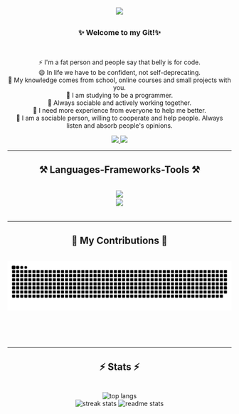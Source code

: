 <h1 align="center">
    <img src="https://readme-typing-svg.herokuapp.com/?font=Righteous&size=35&center=true&vCenter=true&width=500&height=70&duration=4000&lines=Hi+There!+👋;+I'm+ThanhHT!;" />
</h1>

<h3 align="center">✨ Welcome to my Git!✨ </h3>

<br/>

<div align="center">
 
⚡ I'm a fat person and people say that belly is for code. <br/>
😄 In life we ​​have to be confident, not self-deprecating.<br/>
🔭 My knowledge comes from school, online courses and small projects with you.<br/>
🌱 I am studying to be a programmer.<br/>
👯 Always sociable and actively working together.<br/>
🤔 I need more experience from everyone to help me better.<br/>
💬 I am a sociable person, willing to cooperate and help people. Always listen and absorb people's opinions.<br/>
 </div>
 
<div align="center"> 
  <a href="mailto:hotanthanhptg1@gmail.com">
    <img src="https://img.shields.io/badge/Gmail-D14836?style=for-the-badge&logo=gmail&logoColor=white" />
  </a>
  <a href="https://www.facebook.com/hotan.thanh.16" target="_blank">
    <img src="https://img.shields.io/badge/Facebook-1877F2?style=for-the-badge&logo=facebook&logoColor=white" target="_blank" />
  </a>
</div>

 <hr/>
 
<h2 align="center">⚒️ Languages-Frameworks-Tools ⚒️</h2>
<br/>
<div align="center">
    <img src="https://skillicons.dev/icons?i=cs,js,react,java,html,css,bootstrap" /><br>
    <img src="https://skillicons.dev/icons?i=vscode,git,figma,firebase,azure,aws,notion,pr,au" /><br>
</div>

<br/>
<hr/>

<div align="center">
  <h2>🐍 My Contributions 🐍</h2>
  <br>
  <img alt="snake eating my contributions" src="https://raw.githubusercontent.com/salesp07/salesp07/output/github-contribution-grid-snake.svg" />
  
  <br/><br/><br/>
</div>

<hr/>

<h2 align="center">⚡ Stats ⚡</h2>
<br>
<div align=center>
  <img width=390 align="center" src="https://github-readme-stats.vercel.app/api/top-langs/?username=thanhht3001&theme=radical&hide_border=false&include_all_commits=false&count_private=false&layout=compact" alt="top langs" /> <br/>
  <img width=390 src="https://github-readme-stats.vercel.app/api?username=thanhht3001&theme=radical&hide_border=false&include_all_commits=false&count_private=false" alt="streak stats"/>
  <img width=390 src="https://github-readme-streak-stats.herokuapp.com/?user=thanhht3001&theme=radical&hide_border=false" alt="readme stats" />
  
</div>

<br/><br/>

